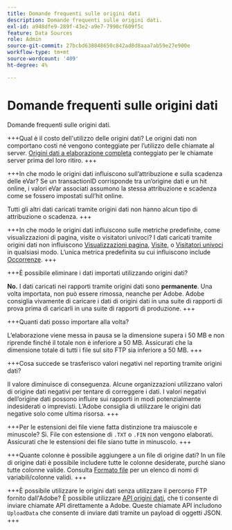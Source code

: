```yaml
---
title: Domande frequenti sulle origini dati
description: Domande frequenti sulle origini dati.
exl-id: a948dfe9-289f-43e2-a9e7-7990cf609f5c
feature: Data Sources
role: Admin
source-git-commit: 27bcbd638848650c842ad8d8aaa7ab59e27e900e
workflow-type: tm+mt
source-wordcount: '409'
ht-degree: 4%

---
```


# Domande frequenti sulle origini dati

Domande frequenti sulle origini dati.

+++Qual è il costo dell&#39;utilizzo delle origini dati?
Le origini dati non comportano costi né vengono conteggiate per l’utilizzo delle chiamate al server. [Origini dati a elaborazione completa](full-processing-eol.md) conteggiato per le chiamate server prima del loro ritiro.
+++

+++In che modo le origini dati influiscono sull’attribuzione e sulla scadenza delle eVar?
Se un transactionID corrisponde tra un’origine dati e un hit online, i valori eVar associati assumono la stessa attribuzione e scadenza come se fossero impostati sull’hit online.

Tutti gli altri dati caricati tramite origini dati non hanno alcun tipo di attribuzione o scadenza.
+++

+++In che modo le origini dati influiscono sulle metriche predefinite, come visualizzazioni di pagina, visite o visitatori univoci?
I dati caricati tramite origini dati non influiscono [Visualizzazioni pagina](/help/components/metrics/page-views.md), [Visite](/help/components/metrics/visits.md), o [Visitatori univoci](/help/components/metrics/unique-visitors.md) in qualsiasi modo. L’unica metrica predefinita su cui influiscono include [Occorrenze](/help/components/metrics/occurrences.md).
+++

+++È possibile eliminare i dati importati utilizzando origini dati?

**No.** I dati caricati nei rapporti tramite origini dati sono **permanente**. Una volta importata, non può essere rimossa, neanche per Adobe. Adobe consiglia vivamente di caricare i dati di origini dati in una suite di rapporti di prova prima di caricarli in una suite di rapporti di produzione.
+++

+++Quanti dati posso importare alla volta?

L’elaborazione viene messa in pausa se la dimensione supera i 50 MB e non riprende finché il totale non è inferiore a 50 MB. Assicurati che la dimensione totale di tutti i file sul sito FTP sia inferiore a 50 MB.
+++

+++Cosa succede se trasferisco valori negativi nel reporting tramite origini dati?

Il valore diminuisce di conseguenza. Alcune organizzazioni utilizzano valori di origine dati negativi per tentare di correggere i dati. I valori negativi dell’origine dati possono influire sui rapporti in modi potenzialmente indesiderati o imprevisti. L’Adobe consiglia di utilizzare le origini dati negative solo come ultima risorsa.
+++

+++Per le estensioni dei file viene fatta distinzione tra maiuscole e minuscole?
Sì. File con estensione di `.TXT` o `.FIN` non vengono elaborati. Assicurati che le estensioni dei file siano tutte in minuscolo.
+++

+++Quante colonne è possibile aggiungere a un file di origine dati?
In un file di origine dati è possibile includere tutte le colonne desiderate, purché siano tutte colonne valide. Consulta [Formato file](file-format.md) per un elenco di nomi di variabili/colonne validi.
+++

+++È possibile utilizzare le origini dati senza utilizzare il percorso FTP fornito dall&#39;Adobe?
È possibile utilizzare [API origini dati](https://developer.adobe.com/analytics-apis/docs/1.4/guides/data-sources/), che ti consente di inviare chiamate API direttamente a Adobe. Queste chiamate API includono `UploadData` che consente di inviare dati tramite un payload di oggetti JSON.
+++
